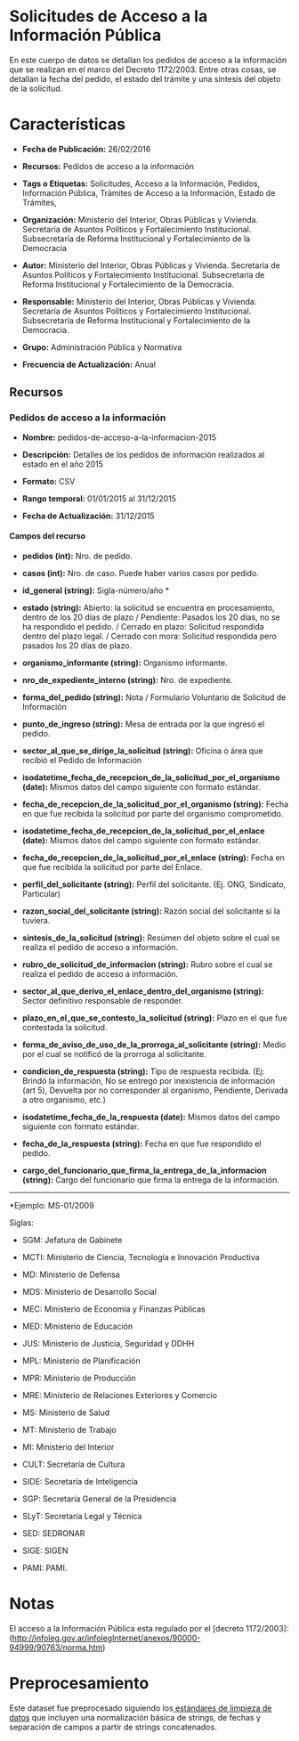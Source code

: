 # Solicitudes de Acceso a la Información Pública

En este cuerpo de datos se detallan los pedidos de acceso a la información que se realizan en el marco del Decreto 1172/2003. Entre otras cosas, se detallan la fecha del pedido, el estado del trámite y una síntesis del objeto de la solicitud. 

# Características

* **Fecha de Publicación:** 26/02/2016

* **Recursos:** Pedidos de acceso a la información

* **Tags o Etiquetas:** Solicitudes, Acceso a la Información, Pedidos, Información Pública, Trámites de Acceso a la Información, Estado de Trámites,

* **Organización:** Ministerio del Interior, Obras Públicas y Vivienda. Secretaría de Asuntos Políticos y Fortalecimiento Institucional. Subsecretaría de Reforma Institucional y Fortalecimiento de la Democracia

* **Autor:** Ministerio del Interior, Obras Públicas y Vivienda. Secretaría de Asuntos Políticos y Fortalecimiento Institucional. Subsecretaría de Reforma Institucional y Fortalecimiento de la Democracia.

* **Responsable:** Ministerio del Interior, Obras Públicas y Vivienda. Secretaría de Asuntos Políticos y Fortalecimiento Institucional. Subsecretaría de Reforma Institucional y Fortalecimiento de la Democracia.

* **Grupo:**  Administración Pública y Normativa

* **Frecuencia de Actualización:** Anual

## Recursos

### Pedidos de acceso a la información

* **Nombre:** pedidos-de-acceso-a-la-informacion-2015

* **Descripción:** Detalles de los pedidos de información realizados al estado en el año 2015

* **Formato:** CSV

* **Rango temporal:** 01/01/2015 al 31/12/2015

* **Fecha de Actualización:** 31/12/2015

#### Campos del recurso

* **pedidos (int):** Nro. de pedido.

* **casos (int):** Nro. de caso. Puede haber varios casos por pedido.

* **id_general (string):** Sigla-número/año * 

* **estado (string):** Abierto: la solicitud se encuentra en procesamiento, dentro de los 20 días de plazo / Pendiente: Pasados los 20 días, no se ha respondido el pedido. / Cerrado en plazo: Solicitud respondida dentro del plazo legal. / Cerrado con mora: Solicitud respondida pero pasados los 20 días de plazo.

* **organismo_informante (string):** Organismo informante.

* **nro_de_expediente_interno (string):** Nro. de expediente.

* **forma_del_pedido (string):** Nota / Formulario Voluntario de Solicitud de Información

* **punto_de_ingreso (string):** Mesa de entrada por la que ingresó el pedido.

* **sector_al_que_se_dirige_la_solicitud (string):** Oficina o área que recibió el Pedido de Información

* **isodatetime_fecha_de_recepcion_de_la_solicitud_por_el_organismo (date):** Mismos datos del campo siguiente con formato estándar. 

* **fecha_de_recepcion_de_la_solicitud_por_el_organismo (string):** Fecha en que fue recibida la solicitud por parte del organismo comprometido.

* **isodatetime_fecha_de_recepcion_de_la_solicitud_por_el_enlace (date):** Mismos datos del campo siguiente con formato estándar. 

* **fecha_de_recepcion_de_la_solicitud_por_el_enlace (string):** Fecha en que fue recibida la solicitud por parte del Enlace.

* **perfil_del_solicitante (string):** Perfil del solicitante. (Ej. ONG, Sindicato, Particular)

* **razon_social_del_solicitante (string):** Razón social del solicitante si la tuviera.

* **sintesis_de_la_solicitud (string):** Resúmen del objeto sobre el cual se realiza el pedido de acceso a información. 

* **rubro_de_solicitud_de_informacion (string):** Rubro sobre el cual se realiza el pedido de acceso a información. 

* **sector_al_que_derivo_el_enlace_dentro_del_organismo (string):** Sector definitivo responsable de responder.

* **plazo_en_el_que_se_contesto_la_solicitud (string):** Plazo en el que fue contestada la solicitud. 

* **forma_de_aviso_de_uso_de_la_prorroga_al_solicitante (string):** Medio por el cual se notificó de la prorroga al solicitante.

* **condicion_de_respuesta (string):** Tipo de respuesta recibida. (Ej: Brindó la información, No se entregó por inexistencia de información (art 5), Devuelta por no corresponder al organismo, Pendiente, Derivada a otro organismo, etc.)

* **isodatetime_fecha_de_la_respuesta (date):** Mismos datos del campo siguiente con formato estándar. 

* **fecha_de_la_respuesta (string):** Fecha en que fue respondido el pedido.

* **cargo_del_funcionario_que_firma_la_entrega_de_la_informacion (string):** Cargo del funcionario que firma la entrega de la información.

------------------------------------------------------------------------------------------------------------------

*Ejemplo: MS-01/2009

Siglas:

* SGM: Jefatura de Gabinete

* MCTI: Ministerio de Ciencia, Tecnología e Innovación Productiva

* MD: Ministerio de Defensa

* MDS: Ministerio de Desarrollo Social

* MEC: Ministerio de Economía y Finanzas Públicas

* MED: Ministerio de Educación

* JUS: Ministerio de Justicia, Seguridad y DDHH

* MPL: Ministerio de Planificación

* MPR: Ministerio de Producción

* MRE: Ministerio de Relaciones Exteriores y Comercio

* MS: Ministerio de Salud

* MT: Ministerio de Trabajo

* MI: Ministerio del Interior

* CULT: Secretaría de Cultura

* SIDE: Secretaría de Inteligencia

* SGP: Secretaría General de la Presidencia

* SLyT: Secretaría Legal y Técnica

* SED: SEDRONAR

* SIGE: SIGEN

* PAMI: PAMI.

# Notas

El acceso a la Información Pública esta regulado por el [decreto 1172/2003]: (http://infoleg.gov.ar/infolegInternet/anexos/90000-94999/90763/norma.htm) 

# Preprocesamiento

Este dataset fue preprocesado siguiendo los[ estándares de limpieza de datos](https://github.com/gobabiertoAR/documentacion-estandares/tree/master/datos/limpieza) que incluyen una normalización básica de strings, de fechas y separación de campos a partir de strings concatenados.

